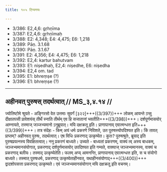 ```yaml
---
title: १०५ टिप्पणयः

---
```

- 3/386: E2,4,6: gṛhṇīma
- 3/387: E2,4,6: gṛhṇīmaḥ
- 3/388: E2: 4,348; E4: 4,475; E6: 1,218
- 3/389: Pāṇ. 3.1.68
- 3/390: Pāṇ. 3.1.67
- 3/391: E2: 4,356; E4: 4,475; E6: 1,218
- 3/392: E2,4: kartur bahutvam
- 3/393: E1: niṣedhaḥ, E2,4: niṣedhe, E6: niṣedha
- 3/394: E2,4 om. tad
- 3/395: E1: bhreṃṣe (?)
- 3/396: E1: bhreṃṣe (?)

____________________________________________


## अहीनवत् पुरुषस् तदर्थत्वात् // MS_३,४.१४ //

ज्योतिष्टोमे श्रूयते - अङ्गिरसो वेत उत्तमाः सुवर्गं [३२२]+++({3/397})+++ लोकम् आयन्ते ऽप्सु दीक्षातपसी प्रावेशयंस् तीर्थे स्नाति तीर्थम् एव हि सजातानां भवतीति+++({3/398})+++। दर्शपूर्णमासयोर् आम्नायते, तस्माज् जञ्जभ्यमानो ऽनुब्रूयात्। मयि दक्षक्रतू इति। प्राणापानाव् एवात्मन्धत्त इति+++({3/399})+++। तत्र संदेहः - किम् अयं धर्मः प्रकरणे निविशते, उत पुरुषस्योपदिश्यत इति। किं तावत् प्राप्तम्? अहीनवत् पुरुषः, तदर्थत्वात्। एष विधिः प्रकरणाद् उत्कृष्येत। कुतः? पुरुषश्रुतेः, ब्रूयाद् इति पुरुषप्रयत्नस्य विवक्षितत्वात्।
ननु प्रकरणं बाध्यते। उच्यते - बाध्यतां प्रकरणम्, वाक्यं त्व् अस्य बाधकम्, जञ्जभ्यमानसंयोगात्, प्रकरणाद् दर्शपूर्णमासयोर् उपदिश्यत इति गम्यते, वाक्याज् जञ्जभ्यमानस्य, वाक्यं च प्रकरणाद् बलीयः। तस्माद् उत्कृष्येतेति। फलम् अप्य् आमनन्ति, प्राणापानाव् एवात्मन्धत्त इति, स च संयोगो बाध्यते। तस्मात् पुरुषधर्मः, प्रकरणाद् उत्कृष्येताहीनवत्, यथाहीनसंयोगाद्+++({3/400})+++ द्वादशोपसत्ता प्रकरणाद् उत्कृष्यते। एवं जञ्जभ्यमानसंयोगान् मयि दक्षक्रतू इति वचनम्।
